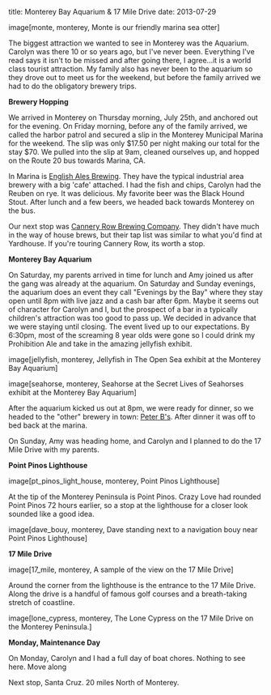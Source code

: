title: Monterey Bay Aquarium & 17 Mile Drive
date: 2013-07-29

image[monte, monterey, Monte is our friendly marina sea otter]

The biggest attraction we wanted to see in Monterey was the Aquarium.  Carolyn
was there 10 or so years ago, but I've never been.  Everything I've read says
it isn't to be missed and after going there, I agree...it is a world class
tourist attraction. My family also has never been to the aquarium so they drove
out to meet us for the weekend, but before the family arrived we had to do the
obligatory brewery trips.

__Brewery Hopping__

We arrived in Monterey on Thursday morning, July 25th, and anchored out for the
evening.  On Friday morning, before any of the family arrived, we called the
harbor patrol and secured a slip in the Monterey Municipal Marina for the
weekend.  The slip was only $17.50 per night making our total for the stay $70.
We pulled into the slip at 9am, cleaned ourselves up, and hopped on the Route 20
bus towards Marina, CA.

In Marina is [English Ales Brewing](http://www.englishalesbrewery.com).  They have the
typical industrial area brewery with a big 'cafe' attached.  I had the fish and
chips, Carolyn had the Reuben on rye.  It was delicious.  My favorite beer was
the Black Hound Stout.  After lunch and a few beers, we headed back towards
Monterey on the bus.

Our next stop was [Cannery Row Brewing
Company](http://www.canneryrowbrewingcompany.com).  They didn't have much in the way
of house brews, but their tap list was similar to what you'd find at Yardhouse.
If you're touring Cannery Row, its worth a stop. 

__Monterey Bay Aquarium__

On Saturday, my parents arrived in time for lunch and Amy joined us after the
gang was already at the aquarium.  On Saturday and Sunday evenings, the
aquarium does an event they call "Evenings by the Bay" where they stay open
until 8pm with live jazz and a cash bar after 6pm.  Maybe it seems out of
character for Carolyn and I, but the prospect of a bar in a typically
children's attraction was too good to pass up.  We decided in advance that we
were staying until closing. The event lived up to our expectations.  By 6:30pm,
most of the screaming 8 year olds were gone so I could drink my Prohibition Ale
and take in the amazing jellyfish exhibit.

image[jellyfish, monterey, Jellyfish in The Open Sea exhibit at the Monterey Bay Aquarium]

image[seahorse, monterey, Seahorse at the Secret Lives of Seahorses exhibit at the Monterey Bay Aquarium]

After the aquarium kicked us out at 8pm, we were ready for dinner, so we headed
to the "other" brewery in town: [Peter
B's](http://www.portolahotel.com/dining/brewpub).  After dinner it was off to bed 
back at the marina.

On Sunday, Amy was heading home, and Carolyn and I planned to do the 17 Mile Drive 
with my parents.

__Point Pinos Lighthouse__

image[pt_pinos_light_house, monterey, Point Pinos Lighthouse]

At the tip of the Monterey Peninsula is Point Pinos.  Crazy Love had rounded Point
Pinos 72 hours earlier, so a stop at the lighthouse for a closer look sounded like
a good idea.

image[dave_bouy, monterey, Dave standing next to a navigation bouy near Point Pinos Lighthouse]

__17 Mile Drive__

image[17_mile, monterey, A sample of the view on the 17 Mile Drive]

Around the corner from the lighthouse is the entrance to the 17 Mile Drive.
Along the drive is a handful of famous golf courses and a breath-taking stretch
of coastline.

image[lone_cypress, monterey, The Lone Cypress on the 17 Mile Drive on the Monterey Peninsula.]

__Monday, Maintenance Day__

On Monday, Carolyn and I had a full day of boat chores.  Nothing to see here. Move along

Next stop, Santa Cruz.  20 miles North of Monterey.
